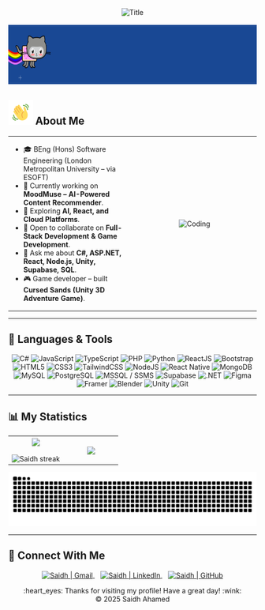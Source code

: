 <div align="center">
  <img src="https://readme-typing-svg.herokuapp.com?font=Architects+Daughter&color=%2338C2FF&size=50&center=true&vCenter=true&height=60&width=800&lines=Heyyy!+I'm+Saidh+Ahamed;Software+Engineering+Undergraduate;Full-Stack+Developer;Game+Developer;Welcome+to+my+GitHub!" alt="Title"></img>
</div>

<br>

<div align="center">
    <img src="https://raw.githubusercontent.com/ashu-guo/ashu-guo/master/assets/fly.webp" height="120px" />
</div>

## <img src="https://raw.githubusercontent.com/ashu-guo/ashu-guo/main/assets/wave.gif" width="50px" height="50px"></img> About Me

<table align="center">
<tr border="none">
<td width="50%" align="left">

- 🎓 BEng (Hons) Software Engineering (London Metropolitan University – via ESOFT)  
- 🔭 Currently working on **MoodMuse – AI-Powered Content Recommender**.  
- 🌱 Exploring **AI, React, and Cloud Platforms**.  
- 👯 Open to collaborate on **Full-Stack Development & Game Development**.  
- 💬 Ask me about **C#, ASP.NET, React, Node.js, Unity, Supabase, SQL**.  
- 🎮 Game developer – built **Cursed Sands (Unity 3D Adventure Game)**.  

</td>
<td width="50%" align="center">
  <img align="center" alt="Coding" width="450" src="https://repository-images.githubusercontent.com/588181932/e36ec678-7984-4cdd-8e4c-a3932772ff8e">
</td>
</tr>
</table>

---

## 🚀 Languages & Tools

<p align="center">
  <img src="https://skillicons.dev/icons?i=cs" height="50" alt="C#" />
  <img src="https://skillicons.dev/icons?i=javascript" height="50" alt="JavaScript" />
  <img src="https://skillicons.dev/icons?i=typescript" height="50" alt="TypeScript" />
  <img src="https://skillicons.dev/icons?i=php" height="50" alt="PHP" />
  <img src="https://skillicons.dev/icons?i=python" height="50" alt="Python" />
  <img src="https://skillicons.dev/icons?i=react" height="50" alt="ReactJS" />
  <img src="https://skillicons.dev/icons?i=bootstrap" height="50" alt="Bootstrap" />
  <img src="https://skillicons.dev/icons?i=html" height="50" alt="HTML5" />
  <img src="https://skillicons.dev/icons?i=css" height="50" alt="CSS3" />
  <img src="https://skillicons.dev/icons?i=tailwind" height="50" alt="TailwindCSS" />
  <img src="https://skillicons.dev/icons?i=nodejs" height="50" alt="NodeJS" />
  <img src="https://skillicons.dev/icons?i=react" height="50" alt="React Native" />
  <img src="https://skillicons.dev/icons?i=mongodb" height="50" alt="MongoDB" />
  <img src="https://skillicons.dev/icons?i=mysql" height="50" alt="MySQL" />
  <img src="https://skillicons.dev/icons?i=postgresql" height="50" alt="PostgreSQL" />
  <img src="https://img.icons8.com/color/48/microsoft-sql-server.png" height="50" alt="MSSQL / SSMS" />
  <img src="https://skillicons.dev/icons?i=supabase" height="50" alt="Supabase" />
  <img src="https://skillicons.dev/icons?i=dotnet" height="50" alt=".NET" />
  <img src="https://skillicons.dev/icons?i=figma" height="50" alt="Figma" />
  <img src="https://skillicons.dev/icons?i=framer" height="50" alt="Framer" />
  <img src="https://skillicons.dev/icons?i=blender" height="50" alt="Blender" />
  <img src="https://skillicons.dev/icons?i=unity" height="50" alt="Unity" />
  <img src="https://skillicons.dev/icons?i=git" height="50" alt="Git" />
</p>

---

## 📊 My Statistics

<table align="center">
<tr border="none">
<td width="50%" align="center">

  <img  align="center"  src="https://github-readme-stats.vercel.app/api?username=Saidh-Ahamed&theme=chartreuse-dark&show_icons=true&count_private=true" />
  <br></br>
  <img title="🔥 Get streak stats for your profile at git.io/streak-stats" alt="Saidh streak" src="https://github-readme-streak-stats.herokuapp.com/?user=Saidh-Ahamed&theme=chartreuse-dark&hide_border=false" /> 

</td>
<td width="50%" align="center">

  <img  align="center"  src="https://github-readme-stats.anuraghazra1.vercel.app/api/top-langs/?username=Saidh-Ahamed&theme=chartreuse-dark&hide_border=false&no-bg=true&no-frame=true&langs_count=10"/>

  </td>
</tr>
</table>

<p align="center">
    <picture>
      <source media="(prefers-color-scheme: dark)" srcset="https://raw.githubusercontent.com/ashu-guo/ashu-guo/master/assets/github-contribution-grid-snake.svg">
      <source media="(prefers-color-scheme: light)" srcset="https://raw.githubusercontent.com/ashu-guo/ashu-guo/master/assets/github-contribution-grid-snake.svg">
      <img alt="github contribution grid snake animation" src="https://raw.githubusercontent.com/ashu-guo/ashu-guo/master/assets/github-contribution-grid-snake.svg">
    </picture>
</p>

---

## 🤝 Connect With Me

<p align="center">
  <a href="mailto:saidhahamed07@gmail.com">
    <img align="center" alt="Saidh | Gmail" width="30px" src="https://skillicons.dev/icons?i=gmail" />
  </a> &nbsp;&nbsp;
  <a href="https://www.linkedin.com/in/[your-linkedin-username]" target="_blank">
    <img align="center" alt="Saidh | LinkedIn" width="30px" src="https://skillicons.dev/icons?i=linkedin" />
  </a> &nbsp;&nbsp;
  <a href="https://github.com/Saidh-Ahamed" target="_blank">
    <img align="center" alt="Saidh | GitHub" width="30px" src="https://skillicons.dev/icons?i=github" />
  </a> 
</p>

<div align="center">
  :heart_eyes: Thanks for visiting my profile! Have a great day! :wink: <br/>
  &copy; 2025 Saidh Ahamed
</div>
